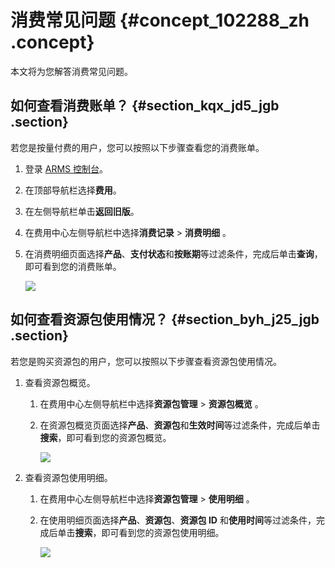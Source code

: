 # 消费常见问题 {#concept_102288_zh .concept}

本文将为您解答消费常见问题。

## 如何查看消费账单？ {#section_kqx_jd5_jgb .section}

若您是按量付费的用户，您可以按照以下步骤查看您的消费账单。

1.  登录 [ARMS 控制台](https://arms-ap-southeast-1.console.aliyun.com/#/home)。
2.  在顶部导航栏选择**费用**。
3.  在左侧导航栏单击**返回旧版**。
4.  在费用中心左侧导航栏中选择**消费记录** \> **消费明细** 。
5.  在消费明细页面选择**产品**、**支付状态**和**按账期**等过滤条件，完成后单击**查询**，即可看到您的消费账单。

    ![](http://static-aliyun-doc.oss-cn-hangzhou.aliyuncs.com/assets/img/152356/156742614843245_zh-CN.png)


## 如何查看资源包使用情况？ {#section_byh_j25_jgb .section}

若您是购买资源包的用户，您可以按照以下步骤查看资源包使用情况。

1.  查看资源包概览。
    1.  在费用中心左侧导航栏中选择**资源包管理** \> **资源包概览** 。
    2.  在资源包概览页面选择**产品**、**资源包**和**生效时间**等过滤条件，完成后单击**搜索**，即可看到您的资源包概览。

        ![](http://static-aliyun-doc.oss-cn-hangzhou.aliyuncs.com/assets/img/152356/156742614843246_zh-CN.png)

2.  查看资源包使用明细。
    1.  在费用中心左侧导航栏中选择**资源包管理** \> **使用明细** 。
    2.  在使用明细页面选择**产品**、**资源包**、**资源包 ID** 和**使用时间**等过滤条件，完成后单击**搜索**，即可看到您的资源包使用明细。

        ![](http://static-aliyun-doc.oss-cn-hangzhou.aliyuncs.com/assets/img/152356/156742614843247_zh-CN.png)


